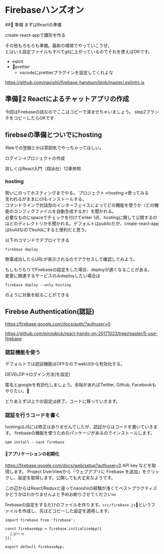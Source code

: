 
# Firebaseハンズオン

## 準備
まずはReactの準備

create-react-appで雛形を作る

その他もろもろも準備。最新の環境でやっていこうぜ。  
とはいえ設定ファイルもすべてgitに上がっているのでそれを使えばOKです。

* eslint
* prettier
  + vscodeにprettierプラグインを設定してくれよな

https://github.com/naoishii/firebase-handson/blob/master/.eslintrc.js

## 準備2 Reactによるチャットアプリの作成
今回はFirebaseの話なのでここはコピーで済ませちゃいましょう。
step2ブランチをコピーしたらOKです

## firebseの準備とついでにhosting
Webでの登録とかは雰囲気でやっちゃってほしい。

ログイン→プロジェクトの作成

詳しくはReact入門（翔泳社）12章参照


### hosting
勢いにのってホスティングまでやる。
プロジェクト→hosting→使ってみる  
言われるがままにcliもインストールする。  
コマンドラインで対話型のインターフェイスによってどの機能を使うか（どの機能のコンフィグファイルを自動生成するか）を聞かれる。  
必要なものにspaceでチェックを付けてenter
1点、hostingに関して公開するのはどのディレクトリかを聞かれる。デフォルトはpublicだが、create-react-appはbuildなのでbuildにすると便利だと思う。

以下のコマンドでデプロイできる
```
firebase deploy
```
無事成功したらURLが表示されるのでアクセスして確認してみよう。

もしもりもりでFirebaseの設定をした場合、deployが遅くなることがある。  
変更に関連するサービスのみdeployしたい場合は
```
firebase deploy --only hosting
```
のように対象を絞ることができる

## Firebse Authentication(認証)
https://firebase.google.com/docs/auth/?authuser=0

https://github.com/pirosikick/react-hands-on-20171023/tree/master/5-use-firebase


### 認証機能を使う
デフォルトでは認証機能はOFFなのでwebUIから有効化する。

DEVELOP→ログイン方法(を設定)

匿名とgoogleを有効化しましょう。余裕があればTwitter, Github, Facebookもやりたい。

とりあえずUI上での設定は終了。コードに移っていきます。

### 認証を行うコードを書く
hostingはJSには修正はありませんでしたが、認証からはコードを書いていきます。
firebaseの機能を使うためのパッケージがあるのでインストールします。
```
npm install --save firebase
```

#### アプリケーションの初期化
https://firebase.google.com/docs/web/setup?authuser=0
API key などを取得します。
Project OverViewから「ウェブアプリに Firebase を追加」をクリックし、設定を取得します。公開しても大丈夫なようです。

この辺からはReact/Reduxと違ってnaoishiiの経験が浅くてベストプラクティスかどうかはわかりませんよと予めお断りさせてくださいｗ

firebaseの設定をするだけのファイルを作ります。`src/firebase.js`というファイルを作成し、先ほどコピーした設定を適用します。
```
import firebase from 'firebase';

const firebaseApp = firebase.initializeApp({
  こぴーぺ
});

export default firebaseApp;
```